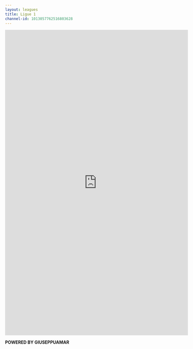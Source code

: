 ```yaml
---
layout: leagues
title: Ligue 1
channel-id: 1013057762516803628
---
```

  
  
  <iframe height="1000" width="600" style="border:none;" src="https://docs.google.com/spreadsheets/d/e/2PACX-1vTSLuzG3yVot7eaAFFN8GdLUKFxSRMm5xxq-KzJGs6sdshS-75q7D30fRu4UjIXLA/pubhtml?gid=1150748963&amp;single=true&amp;widget=true&amp;headers=false"></iframe>  
    
      
        
          
          
  
  
  
**POWERED BY GIUSEPPUAMAR**
